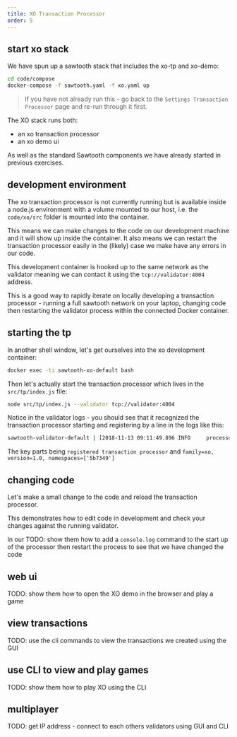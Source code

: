 ```yaml
---
title: XO Transaction Processor
order: 5
---
```


## start xo stack

We have spun up a sawtooth stack that includes the xo-tp and xo-demo:

```bash
cd code/compose
docker-compose -f sawtooth.yaml -f xo.yaml up
```

> If you have not already run this - go back to the `Settings Transaction Processor` page and re-run through it first.

The XO stack runs both:

 * an xo transaction processor
 * an xo demo ui

As well as the standard Sawtooth components we have already started in previous exercises.

## development environment

The xo transaction processor is not currently running but is available inside a node.js environment with a volume mounted to our host, i.e. the `code/xo/src` folder is mounted into the container.

This means we can make changes to the code on our development machine and it will show up inside the container.  It also means we can restart the transaction processor easily in the (likely) case we make have any errors in our code.

This development container is hooked up to the same network as the validator meaning we can contact it using the `tcp://validator:4004` address.

This is a good way to rapidly iterate on locally developing a transaction processor - running a full sawtooth network on your laptop, changing code then restarting the validator process within the connected Docker container.

## starting the tp

In another shell window, let's get ourselves into the xo development container:

```bash
docker exec -ti sawtooth-xo-default bash
```

Then let's actually start the transaction processor which lives in the `src/tp/index.js` file:

```bash
node src/tp/index.js --validator tcp://validator:4004
```

Notice in the validator logs - you should see that it recognized the transaction processor starting and registering by a line in the logs like this:

```bash
sawtooth-validator-default | [2018-11-13 09:11:49.896 INFO     processor_handlers] registered transaction processor: connection_id=fe4d3326797a1bc090e7000968880cc4123aaa5abfdf278a6af8a2964f3d1aecbd59926d5d2f93a296e5cd7f9b4b0037833017c5e958ba494cf360a3c14b607f, family=xo, version=1.0, namespaces=['5b7349']
```

The key parts being `registered transaction processor` and `family=xo, version=1.0, namespaces=['5b7349']`

## changing code

Let's make a small change to the code and reload the transaction processor.

This demonstrates how to edit code in development and check your changes against the running validator.

In our 
TODO: show them how to add a `console.log` command to the start up of the processor then restart the process to see that we have changed the code

## web ui

TODO: show them how to open the XO demo in the browser and play a game

## view transactions

TODO: use the cli commands to view the transactions we created using the GUI

## use CLI to view and play games

TODO: show them how to play XO using the CLI

## multiplayer

TODO: get IP address - connect to each others validators using GUI and CLI


